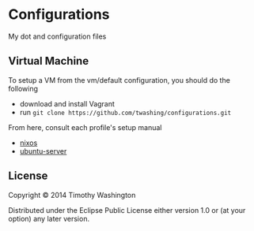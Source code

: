 # Configurations

My dot and configuration files

## Virtual Machine 

To setup a VM from the vm/default  configuration, you should do the following

- download and install Vagrant
- run `git clone https://github.com/twashing/configurations.git` 

From here, consult each profile's setup manual
- [nixos](profiles/nixos/README.md)
- [ubuntu-server](profiles/ubuntu-server/README.md)


## License

Copyright © 2014 Timothy Washington

Distributed under the Eclipse Public License either version 1.0 or (at
your option) any later version.

